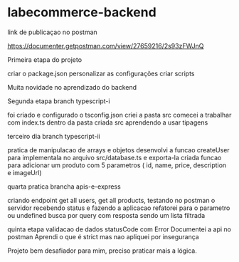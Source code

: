 # labecommerce-backend
link de publicaçao no postman


https://documenter.getpostman.com/view/27659216/2s93zFWJnQ

Primeira etapa do projeto

criar o package.json
personalizar as configurações
criar scripts


Muita novidade no aprendizado do backend

Segunda etapa branch typescript-i

foi criado e configurado o tsconfig.json
criei a pasta src 
comecei a trabalhar com index.ts dentro da pasta criada src
aprendendo a usar tipagens

terceiro dia branch typescript-ii

pratica de manipulacao de arrays e objetos
desenvolvi a funcao createUser para implementala no arquivo src/database.ts e exporta-la
criada funcao para adicionar um produto com 5 parametros ( id, name, price, description e imageUrl)


quarta pratica brancha apis-e-express

criando endpoint get all users, get all products, testando no postman o servidor 
recebendo status e fazendo a aplicacao
refatorei para o parametro ou undefined
busca por query com resposta sendo um lista filtrada

quinta etapa validacao de dados statusCode com Error
Documentei a api no postman 
Aprendi o que é strict mas nao apliquei por insegurança

Projeto bem desafiador para mim, preciso praticar mais a lógica.


